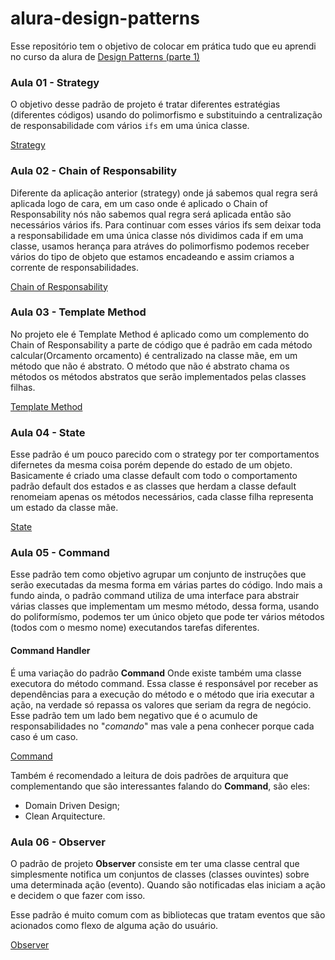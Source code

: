 # alura-design-patterns

Esse repositório tem o objetivo de colocar em prática tudo que eu aprendi no curso da alura de [Design Patterns (parte 1)](https://www.alura.com.br/curso-online-introducao-design-patterns-java)

### Aula 01 - Strategy
O objetivo desse padrão de projeto é tratar diferentes estratégias (diferentes códigos) usando do polimorfismo e substituindo a centralização de responsabilidade com vários `ifs` em uma única classe.

[Strategy](https://refactoring.guru/design-patterns/strategy)

### Aula 02 - Chain of Responsability
Diferente da aplicação anterior (strategy) onde já sabemos qual regra será aplicada logo de cara, em um caso onde é aplicado o Chain of Responsability nós não sabemos qual regra será aplicada então são necessários vários ifs. Para continuar com esses vários ifs sem deixar toda a responsabilidade em uma única classe nós dividimos cada if em uma classe, usamos herança para atráves do polimorfismo podemos receber vários do tipo de objeto que estamos encadeando e assim criamos a corrente de responsabilidades.

[Chain of Responsability](https://refactoring.guru/design-patterns/chain-of-responsibility)

### Aula 03 - Template Method
No projeto ele é Template Method é aplicado como um complemento do Chain of Responsability a parte de código que é padrão em cada método calcular(Orcamento orcamento) é centralizado na classe mãe, em um método que não é abstrato. O método que não é abstrato chama os métodos os métodos abstratos que serão implementados pelas classes filhas.

[Template Method](https://refactoring.guru/design-patterns/template-method)

### Aula 04 - State
Esse padrão é um pouco parecido com o strategy por ter comportamentos difernetes da mesma coisa porém depende do estado de um objeto. Basicamente é criado uma classe default com todo o comportamento padrão default dos estados e as classes que herdam a classe default renomeiam apenas os métodos necessários, cada classe filha representa um estado da classe mãe.

[State](https://refactoring.guru/design-patterns/state)

### Aula 05 - Command
Esse padrão tem como objetivo agrupar um conjunto de instruções que serão executadas da mesma forma em várias partes do código. Indo mais a fundo ainda, o padrão command utiliza de uma interface para abstrair várias classes que implementam um mesmo método, dessa forma, usando do poliformísmo, podemos ter um único objeto que pode ter vários métodos (todos com o mesmo nome) executandos tarefas diferentes.

#### Command Handler
É uma variação do padrão **Command** Onde existe também uma classe executora do método command. Essa classe é responsável por receber as dependências para a execução do método e o método que iria executar a ação, na verdade só repassa os valores que seriam da regra de negócio.
Esse padrão tem um lado bem negativo que é o acumulo de responsabilidades no "*comando*" mas vale a pena conhecer porque cada caso é um caso.

[Command](https://refactoring.guru/design-patterns/command)

Também é recomendado a leitura de dois padrões de arquitura que complementando que são interessantes falando do **Command**, são eles:
* Domain Driven Design;
* Clean Arquitecture.

### Aula 06 - Observer
O padrão de projeto **Observer** consiste em ter uma classe central que simplesmente notifica um conjuntos de classes (classes ouvintes) sobre uma determinada ação (evento). Quando são notificadas elas iniciam a ação e decidem o que fazer com isso.

Esse padrão é muito comum com as bibliotecas que tratam eventos que são acionados como flexo de alguma ação do usuário.

[Observer](https://refactoring.guru/design-patterns/observer)

